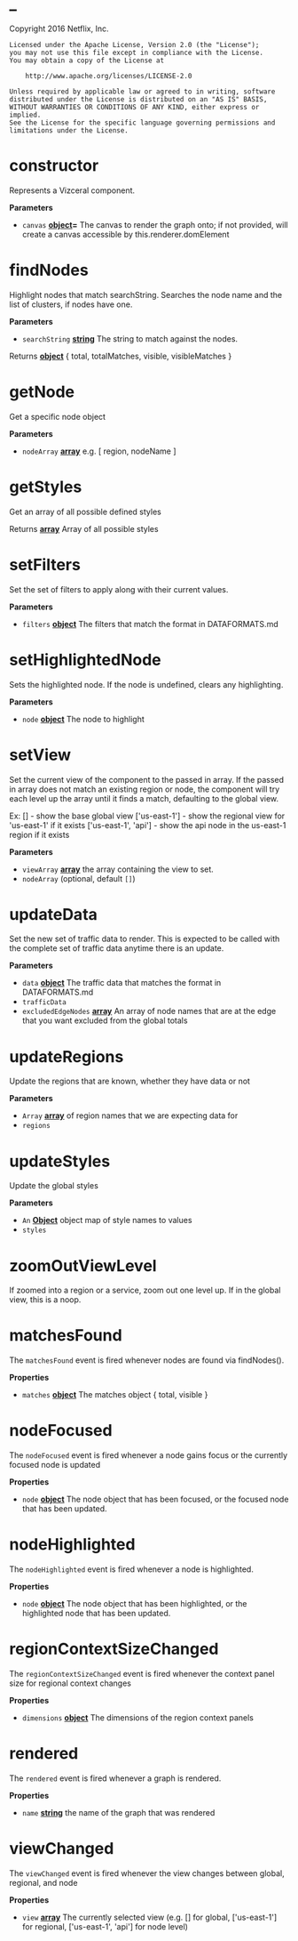 # \_

Copyright 2016 Netflix, Inc.

    Licensed under the Apache License, Version 2.0 (the "License");
    you may not use this file except in compliance with the License.
    You may obtain a copy of the License at

        http://www.apache.org/licenses/LICENSE-2.0

    Unless required by applicable law or agreed to in writing, software
    distributed under the License is distributed on an "AS IS" BASIS,
    WITHOUT WARRANTIES OR CONDITIONS OF ANY KIND, either express or implied.
    See the License for the specific language governing permissions and
    limitations under the License.

# constructor

Represents a Vizceral component.

**Parameters**

-   `canvas` **[object](https://developer.mozilla.org/en-US/docs/Web/JavaScript/Reference/Global_Objects/Object)=** The canvas to render the graph onto; if not provided, will create a canvas accessible by this.renderer.domElement

# findNodes

Highlight nodes that match searchString.  Searches the node name and the list
of clusters, if nodes have one.

**Parameters**

-   `searchString` **[string](https://developer.mozilla.org/en-US/docs/Web/JavaScript/Reference/Global_Objects/String)** The string to match against the nodes.

Returns **[object](https://developer.mozilla.org/en-US/docs/Web/JavaScript/Reference/Global_Objects/Object)** { total, totalMatches, visible, visibleMatches }

# getNode

Get a specific node object

**Parameters**

-   `nodeArray` **[array](https://developer.mozilla.org/en-US/docs/Web/JavaScript/Reference/Global_Objects/Array)** e.g. [ region, nodeName ]

# getStyles

Get an array of all possible defined styles

Returns **[array](https://developer.mozilla.org/en-US/docs/Web/JavaScript/Reference/Global_Objects/Array)** Array of all possible styles

# setFilters

Set the set of filters to apply along with their current values.

**Parameters**

-   `filters` **[object](https://developer.mozilla.org/en-US/docs/Web/JavaScript/Reference/Global_Objects/Object)** The filters that match the format in DATAFORMATS.md

# setHighlightedNode

Sets the highlighted node.  If the node is undefined, clears any highlighting.

**Parameters**

-   `node` **[object](https://developer.mozilla.org/en-US/docs/Web/JavaScript/Reference/Global_Objects/Object)** The node to highlight

# setView

Set the current view of the component to the passed in array. If the passed
in array does not match an existing region or node, the component will try
each level up the array until it finds a match, defaulting to the global
view.

Ex:
\[] - show the base global view
['us-east-1'] - show the regional view for 'us-east-1' if it exists
['us-east-1', 'api'] - show the api node in the us-east-1 region if it exists

**Parameters**

-   `viewArray` **[array](https://developer.mozilla.org/en-US/docs/Web/JavaScript/Reference/Global_Objects/Array)** the array containing the view to set.
-   `nodeArray`   (optional, default `[]`)

# updateData

Set the new set of traffic data to render. This is expected to be called
with the complete set of traffic data anytime there is an update.

**Parameters**

-   `data` **[object](https://developer.mozilla.org/en-US/docs/Web/JavaScript/Reference/Global_Objects/Object)** The traffic data that matches the format in DATAFORMATS.md
-   `trafficData`  
-   `excludedEdgeNodes` **[array](https://developer.mozilla.org/en-US/docs/Web/JavaScript/Reference/Global_Objects/Array)** An array of node names that are at the edge that you want excluded from the global totals

# updateRegions

Update the regions that are known, whether they have data or not

**Parameters**

-   `Array` **[array](https://developer.mozilla.org/en-US/docs/Web/JavaScript/Reference/Global_Objects/Array)** of region names that we are expecting data for
-   `regions`  

# updateStyles

Update the global styles

**Parameters**

-   `An` **[Object](https://developer.mozilla.org/en-US/docs/Web/JavaScript/Reference/Global_Objects/Object)** object map of style names to values
-   `styles`  

# zoomOutViewLevel

If zoomed into a region or a service, zoom out one level up.
If in the global view, this is a noop.

# matchesFound

The `matchesFound` event is fired whenever nodes are found via findNodes().

**Properties**

-   `matches` **[object](https://developer.mozilla.org/en-US/docs/Web/JavaScript/Reference/Global_Objects/Object)** The matches object { total, visible }

# nodeFocused

The `nodeFocused` event is fired whenever a node gains focus or the currently focused node is updated

**Properties**

-   `node` **[object](https://developer.mozilla.org/en-US/docs/Web/JavaScript/Reference/Global_Objects/Object)** The node object that has been focused, or the focused node that has been updated.

# nodeHighlighted

The `nodeHighlighted` event is fired whenever a node is highlighted.

**Properties**

-   `node` **[object](https://developer.mozilla.org/en-US/docs/Web/JavaScript/Reference/Global_Objects/Object)** The node object that has been highlighted, or the highlighted node that has been updated.

# regionContextSizeChanged

The `regionContextSizeChanged` event is fired whenever the context panel size for regional context changes

**Properties**

-   `dimensions` **[object](https://developer.mozilla.org/en-US/docs/Web/JavaScript/Reference/Global_Objects/Object)** The dimensions of the region context panels

# rendered

The `rendered` event is fired whenever a graph is rendered.

**Properties**

-   `name` **[string](https://developer.mozilla.org/en-US/docs/Web/JavaScript/Reference/Global_Objects/String)** the name of the graph that was rendered

# viewChanged

The `viewChanged` event is fired whenever the view changes between global, regional, and node

**Properties**

-   `view` **[array](https://developer.mozilla.org/en-US/docs/Web/JavaScript/Reference/Global_Objects/Array)** The currently selected view (e.g. \[] for global, ['us-east-1'] for regional, ['us-east-1', 'api'] for node level)
